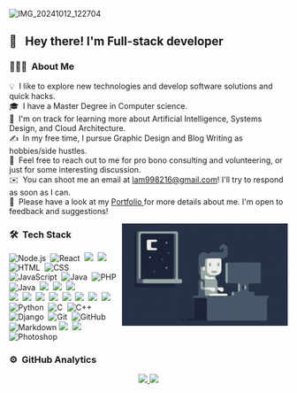 ![IMG_20241012_122704](https://github.com/user-attachments/assets/93b6e88c-ba19-4f3b-9289-15947bd0af30)


<h2>👋 &nbsp; Hey there! I'm Full-stack developer</h2>

### 👨🏻‍💻 &nbsp;About Me


💡 &nbsp;I like to explore new technologies and develop software solutions and quick hacks.\
🎓 &nbsp;I have a Master Degree in Computer science.\
🌱 &nbsp;I'm on track for learning more about Artificial Intelligence, Systems Design, and Cloud Architecture.\
✍️ &nbsp;In my free time, I pursue Graphic Design and Blog Writing as hobbies/side hustles.\
💬 &nbsp;Feel free to reach out to me for pro bono consulting and volunteering, or just for some interesting discussion.\
✉️ &nbsp;You can shoot me an email at lam998216@gmail.com! I'll try to respond as soon as I can.\
📄 &nbsp;Please have a look at my [Portfolio ](https://abdelali.vercel.app/) for more details about me. I'm open to feedback and suggestions!

<img alt="Night Coding" src="https://raw.githubusercontent.com/AVS1508/AVS1508/master/assets/Night-Coding.gif" align="right"/>

### 🛠 &nbsp;Tech Stack
![Node.js](https://img.shields.io/badge/Node.js-339933?style=flat&logo=node.js&logoColor=white)&nbsp;
![React](https://img.shields.io/badge/React-61DAFB?style=flat&logo=react&logoColor=black)&nbsp;
![](https://img.shields.io/badge/Tailwind_CSS-06B6D4?style=flat&logo=tailwind-css&logoColor=white)&nbsp;
![](https://img.shields.io/badge/jQuery-0769AD?style=flat&logo=jquery&logoColor=white)&nbsp;
![HTML](https://img.shields.io/badge/HTML-e34c26?style=flat&logo=html5&logoColor=white)&nbsp;
![CSS](https://img.shields.io/badge/CSS3-1572B6?style=flat&logo=css3&logoColor=white)&nbsp;\
![JavaScript](https://img.shields.io/badge/JavaScript-F7DF1E?style=flat&logo=javascript&logoColor=black)&nbsp;
![Java](https://img.shields.io/badge/Java-ED8B00?style=flat&logo=openjdk&logoColor=white)&nbsp;
![PHP](https://img.shields.io/badge/PHP-777BB4?style=flat&logo=php&logoColor=white)&nbsp;
![Java](https://img.shields.io/badge/Vue.js-4FC08D?style=flat&logo=vue.js&logoColor=white)&nbsp;
![](https://img.shields.io/badge/Angular-0F0F11?style=flat&logo=angular&logoColor=white)&nbsp;
![](https://img.shields.io/badge/Tailwind_CSS-06B6D4?style=flat&logo=tailwind-css&logoColor=white)&nbsp;
![](https://img.shields.io/badge/Bootstrap-7952B3?style=flat&logo=bootstrap&logoColor=white)&nbsp;\
![](https://img.shields.io/badge/Redux-764ABC?style=flat&logo=redux&logoColor=white)&nbsp;
![](https://img.shields.io/badge/Laravel-FF2D20?style=flat&logo=laravel&logoColor=white)&nbsp;
![](https://img.shields.io/badge/Spring-6DB33F?style=flat&logo=spring&logoColor=white)&nbsp;
![](https://img.shields.io/badge/MySQL-4479A1?style=flat&logo=mysql&logoColor=white)&nbsp;
![](https://img.shields.io/badge/PostgreSQL-4169E1?style=flat&logo=postgresql&logoColor=white)&nbsp;
![](https://img.shields.io/badge/MongoDB-47A248?style=flat&logo=mongodb&logoColor=white)&nbsp;
![](https://img.shields.io/badge/Sass-CC6699?style=flat&logo=sass&logoColor=white)&nbsp;
![](https://img.shields.io/badge/TypeScript-3178C6?style=flat&logo=typescript&logoColor=white)&nbsp;
![Python](https://img.shields.io/badge/Python-3776AB?style=flat&logo=python&logoColor=white)&nbsp;
![C](https://img.shields.io/badge/C-A8B9CC?style=flat&logo=c&logoColor=black)&nbsp;
![C++](https://img.shields.io/badge/C%2B%2B-00599C?style=flat&logo=c%2B%2B&logoColor=white)&nbsp;
![Django](https://img.shields.io/badge/Django-092E20?style=flat&logo=django&logoColor=white)&nbsp;
![Git](https://img.shields.io/badge/-Git-05122A?style=flat&logo=git)&nbsp;
![GitHub](https://img.shields.io/badge/-GitHub-05122A?style=flat&logo=github)&nbsp;
![Markdown](https://img.shields.io/badge/-Markdown-05122A?style=flat&logo=markdown)
![](https://img.shields.io/badge/Wordpress-21759B?style=flat&logo=wordpress&logoColor=white)&nbsp;
![](https://img.shields.io/badge/Medium-12100E?style=flat&logo=medium&logoColor=white)&nbsp;
![Photoshop](https://img.shields.io/badge/-Photoshop-05122A?style=flat&logo=adobe-photoshop)&nbsp;


### ⚙️ &nbsp;GitHub Analytics

<p align="center">
<a href="https://github.com/AVS1508">
  <img height="180em" src="https://github-readme-stats-eight-theta.vercel.app/api?username=AVS1508&show_icons=true&theme=algolia&include_all_commits=true&count_private=true"/>
  <img height="180em" src="https://github-readme-stats-eight-theta.vercel.app/api/top-langs/?username=AVS1508&layout=compact&langs_count=8&theme=algolia"/>
</a>
</p>

